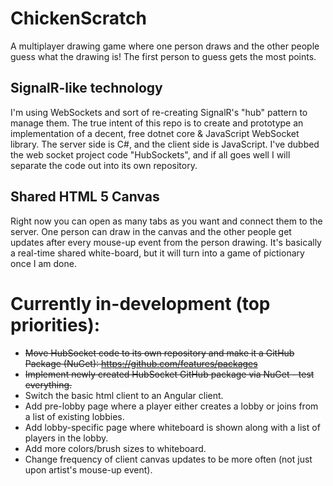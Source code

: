 # ChickenScratch
A multiplayer drawing game where one person draws and the other people guess what the drawing is! The first person to guess gets the most points. 

## SignalR-like technology
I'm using WebSockets and sort of re-creating SignalR's "hub" pattern to manage them. The true intent of this repo is to create and prototype an implementation of a decent, free dotnet core & JavaScript WebSocket library. The server side is C#, and the client side is JavaScript. I've dubbed the web socket project code "HubSockets", and if all goes well I will separate the code out into its own repository.

## Shared HTML 5 Canvas
Right now you can open as many tabs as you want and connect them to the server. One person can draw in the canvas and the other people get updates after every mouse-up event from the person drawing. It's basically a real-time shared white-board, but it will turn into a game of pictionary once I am done.

# Currently in-development (top priorities):
* ~~Move HubSocket code to its own repository and make it a GitHub Package (NuGet): https://github.com/features/packages~~
* ~~Implement newly created HubSocket GitHub package via NuGet - test everything.~~
* Switch the basic html client to an Angular client.
* Add pre-lobby page where a player either creates a lobby or joins from a list of existing lobbies.
* Add lobby-specific page where whiteboard is shown along with a list of players in the lobby.
* Add more colors/brush sizes to whiteboard.
* Change frequency of client canvas updates to be more often (not just upon artist's mouse-up event).
